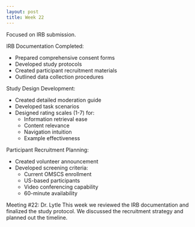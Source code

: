 ```yaml
---
layout: post
title: Week 22
---
```

Focused on IRB submission.

IRB Documentation Completed:
- Prepared comprehensive consent forms
- Developed study protocols
- Created participant recruitment materials
- Outlined data collection procedures

Study Design Development:
- Created detailed moderation guide
- Developed task scenarios
- Designed rating scales (1-7) for:
  * Information retrieval ease
  * Content relevance
  * Navigation intuition
  * Example effectiveness


Participant Recruitment Planning:
- Created volunteer announcement
- Developed screening criteria:
  * Current OMSCS enrollment
  * US-based participants
  * Video conferencing capability
  * 60-minute availability

Meeting #22: Dr. Lytle 
This week we reviewed the IRB documentation and finalized the study protocol. We discussed the recruitment strategy and planned out the timeline.